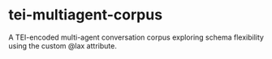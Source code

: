 # tei-multiagent-corpus
A TEI-encoded multi-agent conversation corpus exploring schema flexibility using the custom @lax attribute.
